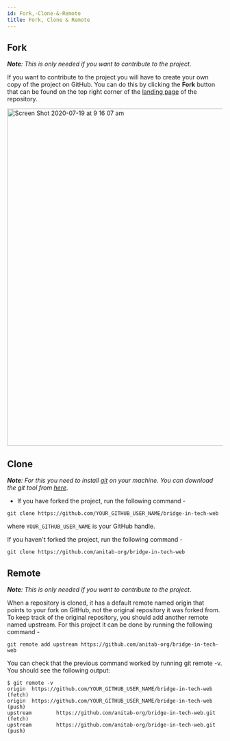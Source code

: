 ```yaml
---
id: Fork,-Clone-&-Remote
title: Fork, Clone & Remote
---
```


## Fork

_**Note**: This is only needed if you want to contribute to the project_.

If you want to contribute to the project you will have to create your own copy of the project on GitHub. You can do this by clicking the **Fork** button that can be found on the top right corner of the [landing page](https://github.com/anitab-org/bridge-in-tech-web) of the repository.

<img width="788" alt="Screen Shot 2020-07-19 at 9 16 07 am" src="https://user-images.githubusercontent.com/29667122/87863680-cd079d00-c9a0-11ea-836a-eb73da3d89c5.png"/>

## Clone

_**Note**: For this you need to install [git](https://git-scm.com) on your machine. You can download the git tool from [here](https://git-scm.com/downloads)_.

-   If you have forked the project, run the following command -

`git clone https://github.com/YOUR_GITHUB_USER_NAME/bridge-in-tech-web`

where `YOUR_GITHUB_USER_NAME` is your GitHub handle.

If you haven't forked the project, run the following command -

`git clone https://github.com/anitab-org/bridge-in-tech-web`

## Remote

_**Note**: This is only needed if you want to contribute to the project_.

When a repository is cloned, it has a default remote named origin that points to your fork on GitHub, not the original repository it was forked from. To keep track of the original repository, you should add another remote named upstream. For this project it can be done by running the following command -

`git remote add upstream https://github.com/anitab-org/bridge-in-tech-web`

You can check that the previous command worked by running git remote -v. You should see the following output:

```
$ git remote -v
origin  https://github.com/YOUR_GITHUB_USER_NAME/bridge-in-tech-web (fetch)
origin  https://github.com/YOUR_GITHUB_USER_NAME/bridge-in-tech-web (push)
upstream        https://github.com/anitab-org/bridge-in-tech-web.git (fetch)
upstream        https://github.com/anitab-org/bridge-in-tech-web.git (push)
```
